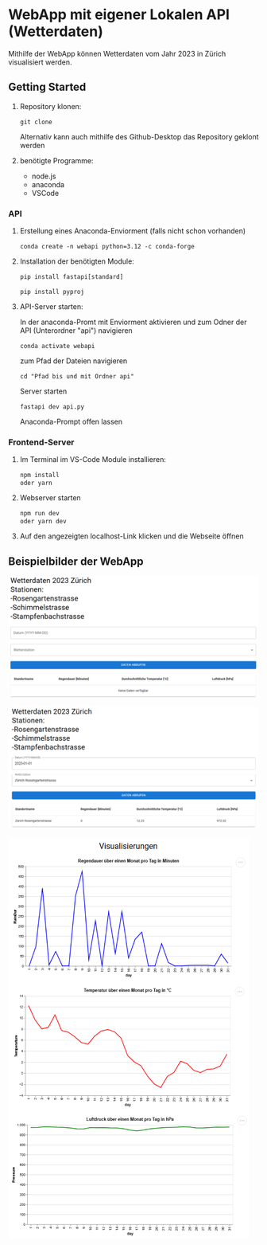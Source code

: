 # WebApp mit eigener Lokalen API (Wetterdaten)

Mithilfe der WebApp können Wetterdaten vom Jahr 2023 in Zürich visualisiert werden.

## Getting Started

1. Repository klonen:

   ```
   git clone
   ```

   Alternativ kann auch mithilfe des Github-Desktop das Repository geklont werden

2. benötigte Programme:

   - node.js
   - anaconda
   - VSCode

### API

1. Erstellung eines Anaconda-Enviorment (falls nicht schon vorhanden)

   ```
   conda create -n webapi python=3.12 -c conda-forge
   ```

2. Installation der benötigten Module:

   ```
   pip install fastapi[standard]
   ```

   ```
   pip install pyproj
   ```

3. API-Server starten:

   In der anaconda-Promt mit Enviorment aktivieren und zum Odner der API (Unterordner "api") navigieren

   ```
   conda activate webapi
   ```

   zum Pfad der Dateien navigieren

   ```
   cd "Pfad bis und mit Ordner api"
   ```

   Server starten

   ```
   fastapi dev api.py
   ```

   Anaconda-Prompt offen lassen

### Frontend-Server

1. Im Terminal im VS-Code Module installieren:

   ```
   npm install
   oder yarn
   ```

2. Webserver starten

   ```
   npm run dev
   oder yarn dev
   ```

3. Auf den angezeigten localhost-Link klicken und die Webseite öffnen

## Beispielbilder der WebApp

![WebApp bei Start](public/Start_App.png)

![WebApp nach erfolgreicher Eingabe oben](public/Eingabe_1.png)

![WebApp nach erfolgreicher Eingabe unten](public/Eingabe_2.png)
